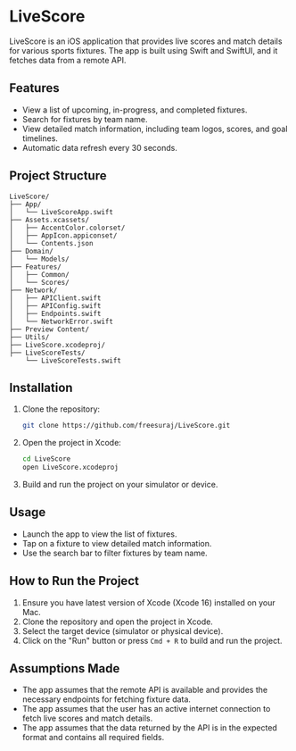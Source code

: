 # LiveScore

LiveScore is an iOS application that provides live scores and match details for various sports fixtures. The app is built using Swift and SwiftUI, and it fetches data from a remote API.

## Features

- View a list of upcoming, in-progress, and completed fixtures.
- Search for fixtures by team name.
- View detailed match information, including team logos, scores, and goal timelines.
- Automatic data refresh every 30 seconds.

## Project Structure

```
LiveScore/
├── App/
│   └── LiveScoreApp.swift
├── Assets.xcassets/
│   ├── AccentColor.colorset/
│   ├── AppIcon.appiconset/
│   └── Contents.json
├── Domain/
│   └── Models/
├── Features/
│   ├── Common/
│   └── Scores/
├── Network/
│   ├── APIClient.swift
│   ├── APIConfig.swift
│   ├── Endpoints.swift
│   └── NetworkError.swift
├── Preview Content/
├── Utils/
├── LiveScore.xcodeproj/
├── LiveScoreTests/
    └── LiveScoreTests.swift
```

## Installation

1. Clone the repository:
    ```sh
    git clone https://github.com/freesuraj/LiveScore.git
    ```
2. Open the project in Xcode:
    ```sh
    cd LiveScore
    open LiveScore.xcodeproj
    ```
3. Build and run the project on your simulator or device.

## Usage

- Launch the app to view the list of fixtures.
- Tap on a fixture to view detailed match information.
- Use the search bar to filter fixtures by team name.

## How to Run the Project

1. Ensure you have latest version of Xcode (Xcode 16) installed on your Mac.
2. Clone the repository and open the project in Xcode.
3. Select the target device (simulator or physical device).
4. Click on the "Run" button or press `Cmd + R` to build and run the project.

## Assumptions Made

- The app assumes that the remote API is available and provides the necessary endpoints for fetching fixture data.
- The app assumes that the user has an active internet connection to fetch live scores and match details.
- The app assumes that the data returned by the API is in the expected format and contains all required fields.
